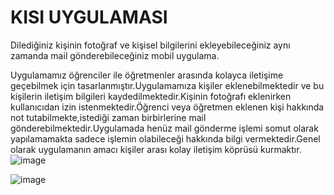 # KISI UYGULAMASI 
 Dilediğiniz kişinin fotoğraf ve kişisel bilgilerini ekleyebileceğiniz aynı zamanda mail gönderebileceğiniz mobil uygulama.

Uygulamamız öğrenciler ile öğretmenler arasında kolayca iletişime geçebilmek için tasarlanmıştır.Uygulamamıza kişiler eklenebilmektedir ve bu kişilerin iletişim bilgileri kaydedilmektedir.Kişinin fotoğrafı eklenirken kullanıcıdan izin istenmektedir.Öğrenci veya öğretmen eklenen kişi hakkında not tutabilmekte,istediği zaman birbirlerine mail gönderebilmektedir.Uygulamada henüz mail gönderme işlemi somut olarak yapılamamakta sadece işlemin olabileceği hakkında bilgi vermektedir.Genel olarak uygulamanın amacı kişiler arası kolay iletişim köprüsü kurmaktır.
![image](https://user-images.githubusercontent.com/75332138/153491338-f6baf70c-71a2-4ecf-9044-1a70a96b27aa.png)

![image](https://user-images.githubusercontent.com/75332138/153491260-3ef6ee14-7a07-4117-97f7-7d6dd2601d49.png) 
